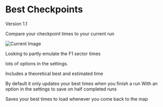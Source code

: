 # Best Checkpoints
Version 1.1

Compare your checkpoint times to your current run



![Current Image](https://github.com/jamesy012/OpenPlanet-BestCheckpoints/blob/master/Pictures/1.1%20screenshot.png)

Looking to partly emulate the F1 sector times

lots of options in the settings.

Includes a theoretical best and estimated time 

By default it only updates your best times when you finish a run With an option in the settings to save on half completed runs

Saves your best times to load whenever you come back to the map
